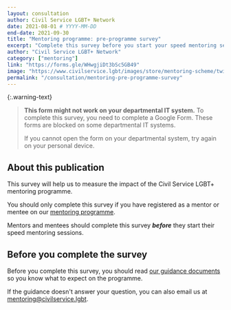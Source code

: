 ```yaml
---
layout: consultation
author: Civil Service LGBT+ Network
date: 2021-08-01 # YYYY-MM-DD
end-date: 2021-09-30
title: "Mentoring programme: pre-programme survey"
excerpt: "Complete this survey before you start your speed mentoring sessions so that we can measure the impact of the Civil Service LGBT+ mentoring programme."
author: "Civil Service LGBT+ Network"
category: ["mentoring"]
link: "https://forms.gle/WHwgjiDt3bSc5GB49"
image: "https://www.civilservice.lgbt/images/store/mentoring-scheme/twitter-timeline--mentoring-for-lgbt-civil-servants.png"
permalink: "/consultation/mentoring-pre-programme-survey"
---
```


{:.warning-text}
> **This form might not work on your departmental IT system.** To complete this survey, you need to complete a Google Form. These forms are blocked on some departmental IT systems.
>
> If you cannot open the form on your departmental system, try again on your personal device.

## About this publication

This survey will help us to measure the impact of the Civil Service LGBT+ mentoring programme.

You should only complete this survey if you have registered as a mentor or mentee on our [mentoring programme](/mentoring).

Mentors and mentees should complete this survey **_before_** they start their speed mentoring sessions.

## Before you complete the survey

Before you complete this survey, you should read [our guidance documents](https://www.civilservice.lgbt/publication/about-our-mentoring-programme) so you know what to expect on the programme.

If the guidance doesn't answer your question, you can also email us at [mentoring@civilservice.lgbt](mailto:mentoring@civilservice.lgbt).

